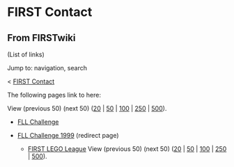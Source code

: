 # FIRST Contact

## From FIRSTwiki

(List of links)

Jump to: navigation, search

< [FIRST Contact](/index.php?title=FIRST_Contact&redirect=no "FIRST
Contact")

The following pages link to here:

View (previous 50) (next 50) ([20](/index.php?title=Special:Whatlinkshere/FIRST_Contact&limit=20&from=0 "Special:Whatlinkshere/FIRST Contact") | [50](/index.php?title=Special:Whatlinkshere/FIRST_Contact&limit=50&from=0 "Special:Whatlinkshere/FIRST Contact") | [100](/index.php?title=Special:Whatlinkshere/FIRST_Contact&limit=100&from=0 "Special:Whatlinkshere/FIRST Contact") | [250](/index.php?title=Special:Whatlinkshere/FIRST_Contact&limit=250&from=0 "Special:Whatlinkshere/FIRST Contact") | [500](/index.php?title=Special:Whatlinkshere/FIRST_Contact&limit=500&from=0 "Special:Whatlinkshere/FIRST Contact")).

- [FLL Challenge](FLL_Challenge "FLL Challenge")
- [FLL Challenge 1999](/index.php?title=FLL_Challenge_1999&redirect=no "FLL Challenge 1999") (redirect page) 

  - [FIRST LEGO League](FIRST_LEGO_League "FIRST LEGO League") View (previous 50) (next 50) ([20](/index.php?title=Special:Whatlinkshere/FIRST_Contact&limit=20&from=0 "Special:Whatlinkshere/FIRST Contact") | [50](/index.php?title=Special:Whatlinkshere/FIRST_Contact&limit=50&from=0 "Special:Whatlinkshere/FIRST Contact") | [100](/index.php?title=Special:Whatlinkshere/FIRST_Contact&limit=100&from=0 "Special:Whatlinkshere/FIRST Contact") | [250](/index.php?title=Special:Whatlinkshere/FIRST_Contact&limit=250&from=0 "Special:Whatlinkshere/FIRST Contact") | [500](/index.php?title=Special:Whatlinkshere/FIRST_Contact&limit=500&from=0 "Special:Whatlinkshere/FIRST Contact")).
